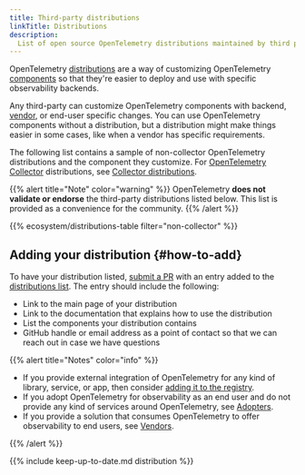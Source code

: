 ```yaml
---
title: Third-party distributions
linkTitle: Distributions
description:
  List of open source OpenTelemetry distributions maintained by third parties.
---
```


OpenTelemetry [distributions] are a way of customizing OpenTelemetry
[components] so that they're easier to deploy and use with specific
observability backends.

Any third-party can customize OpenTelemetry components with backend, [vendor],
or end-user specific changes. You can use OpenTelemetry components without a
distribution, but a distribution might make things easier in some cases, like
when a vendor has specific requirements.

The following list contains a sample of non-collector OpenTelemetry
distributions and the component they customize. For
[OpenTelemetry Collector](/docs/collector/) distributions, see
[Collector distributions](/docs/collector/distributions/).

{{% alert title="Note" color="warning" %}} OpenTelemetry **does not validate or
endorse** the third-party distributions listed below. This list is provided as a
convenience for the community. {{% /alert %}}

{{% ecosystem/distributions-table filter="non-collector" %}}

## Adding your distribution {#how-to-add}

To have your distribution listed, [submit a PR] with an entry added to the
[distributions list]. The entry should include the following:

- Link to the main page of your distribution
- Link to the documentation that explains how to use the distribution
- List the components your distribution contains
- GitHub handle or email address as a point of contact so that we can reach out
  in case we have questions

{{% alert title="Notes" color="info" %}}

- If you provide external integration of OpenTelemetry for any kind of library,
  service, or app, then consider
  [adding it to the registry](/ecosystem/registry/adding).
- If you adopt OpenTelemetry for observability as an end user and do not provide
  any kind of services around OpenTelemetry, see
  [Adopters](/ecosystem/adopters).
- If you provide a solution that consumes OpenTelemetry to offer observability
  to end users, see [Vendors](/ecosystem/vendors).

{{% /alert %}}

[submit a PR]: /docs/contributing/pull-requests/

{{% include keep-up-to-date.md distribution %}}

[components]: /docs/concepts/components/
[distributions]: /docs/concepts/distributions/
[distributions list]:
  https://github.com/open-telemetry/opentelemetry.io/tree/main/data/ecosystem/distributions.yaml
[vendor]: ../vendors/

